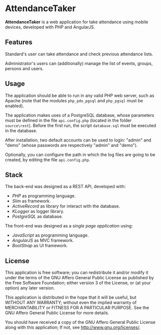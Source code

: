 AttendanceTaker
===============

**AttendanceTaker** is a web application for take attendance using mobile devices, developed with PHP and AngularJS.

Features
--------

Standard's user can take attendance and check previous attendance lists.
     
Administrator's users can (additionally) manage the list of events, groups, persons and users.

Usage
-----

The application should be able to run in any valid PHP web server, such as Apache (note that  the modules `php_pdo_pgsql` and `php_pgsql` must be enabled).

The application makes uses of a PostgreSQL database, whose parameters must be defined in the file `api.config.php` (located in the folder `source\rest`). Before the first run, the script `database.sql` must be executed in the database.

After installation, two default accounts can be used to login: "admin" and "demo" (whose passwords are respectively "admin" and "demo").

Optionally, you can configure the path in which the log files are going to be created, by editing the file `api.config.php`.

Stack
-----

The back-end was designed as a REST API, developed with:

 * _PHP_ as programming language.
 * _Slim_ as framework.
 * _ActiveRecord_ as library for interact with the database.
 * _KLogger_ as logger library.
 * _PostgreSQL_ as database.

The front-end was designed as a _single page application_ using:

 * _JavaScript_ as programming language.
 * _AngularJS_ as MVC framework.
 * _BootStrap_ as UI framework.

License
-------

This application is free software; you can redistribute it and/or
modify it under the terms of the GNU Affero General Public
License as published by the Free Software Foundation; either
version 3 of the License, or (at your option) any later version.

This application is distributed in the hope that it will be useful,
but WITHOUT ANY WARRANTY; without even the implied warranty of
MERCHANTABILITY or FITNESS FOR A PARTICULAR PURPOSE.  See the GNU
Affero General Public License for more details.

You should have received a copy of the GNU Affero General Public
License along with this application; If not, see <http://www.gnu.org/licenses/>.